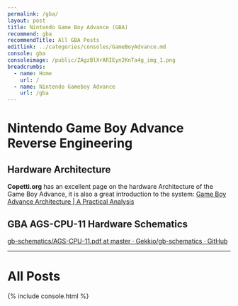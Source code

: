 ```yaml
---
permalink: /gba/
layout: post
title: Nintendo Game Boy Advance (GBA)
recommend: gba
recommendTitle: All GBA Posts
editlink: ../categories/consoles/GameBoyAdvance.md
console: gba
consoleimage: /public/ZAgzBlXrARIEyn2KnTa4g_img_1.png
breadcrumbs:
  - name: Home
    url: /
  - name: Nintendo Gameboy Advance
    url: /gba
---
```


# Nintendo Game Boy Advance Reverse Engineering

## Hardware Architecture
**Copetti.org** has an excellent page on the hardware Architecture of the Game Boy Advance, it is also a great introduction to the system:
[Game Boy Advance Architecture | A Practical Analysis](https://www.copetti.org/writings/consoles/game-boy-advance/)

## GBA AGS-CPU-11 Hardware Schematics
[gb-schematics/AGS-CPU-11.pdf at master · Gekkio/gb-schematics · GitHub](https://github.com/Gekkio/gb-schematics/blob/master/AGS-CPU-11/schematic/AGS-CPU-11.pdf)

---

# All Posts
<div>

{% include console.html %}
</div>
